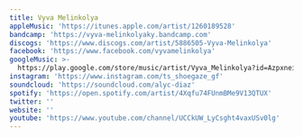 ```yaml
---
title: Vyva Melinkolya
appleMusic: 'https://itunes.apple.com/artist/1260189528'
bandcamp: 'https://vyva-melinkolyaky.bandcamp.com'
discogs: 'https://www.discogs.com/artist/5886505-Vyva-Melinkolya'
facebook: 'https://www.facebook.com/vyvamelinkolya'
googleMusic: >-
  https://play.google.com/store/music/artist/Vyva_Melinkolya?id=Azpxneiariwnrjk6yhu5orbmy5m
instagram: 'https://www.instagram.com/ts_shoegaze_gf'
soundcloud: 'https://soundcloud.com/alyc-diaz'
spotify: 'https://open.spotify.com/artist/4Xqfu74FUnmBMe9V13QTUX'
twitter: ''
website: ''
youtube: 'https://www.youtube.com/channel/UCCkUW_LyCsght4vaxUSv0lg'
---
```

